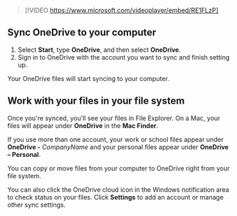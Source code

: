 > [!VIDEO https://www.microsoft.com/videoplayer/embed/RE1FLzP]

## Sync OneDrive to your computer

1. Select **Start**, type **OneDrive**, and then select **OneDrive**.
1. Sign in to OneDrive with the account you want to sync and finish setting up.

Your OneDrive files will start syncing to your computer.

## Work with your files in your file system

Once you're synced, you'll see your files in File Explorer. On a Mac, your files will appear under **OneDrive** in the **Mac Finder**.

If you use more than one account, your work or school files appear under **OneDrive -** *CompanyName* and your personal files appear under **OneDrive – Personal**.

You can copy or move files from your computer to OneDrive right from your file system.

You can also click the OneDrive cloud icon in the Windows notification area to check status on your files. Click **Settings** to add an account or manage other sync settings.

